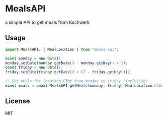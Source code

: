 # MealsAPI

a simple API to get meals from Kochwerk

## Usage

```typescript
import MealsAPI, { MealLocation } from "meals-api";

const monday = new Date();
monday.setDate(monday.getDate() - monday.getDay() + 1);
const friday = new Date();
friday.setDate(friday.getDate() + (7 - friday.getDay()));

// Get meals for location Elbe from monday to friday (inclusive)
const meals = await MealsAPI.getMeals(monday, friday, MealLocation.Elbe);
```

## License

MIT
